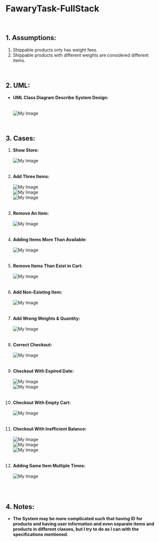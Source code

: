 # FawaryTask-FullStack
<br>

## 1. Assumptions:
  <ol>
     <li>Shippable products only has weight fees.</li>
     <li>Shippable products with different weights are considered different items.</li>
  </ol>
<br>  

## 2. UML:
  <ul>
     <b><li>UML Class Diagram Describe System Design:</li></b>
    <br><br><img src="Images/UML.JPG" alt="My Image">
  </ul>
<br>

## 3. Cases:
  <ol>
     <li><b>Show Store:</b><br><br><img src="Images/Case1.JPG" alt="My Image"></li><br><br>
     <b><li>Add Three Items:</b><br><br><img src="Images/Case2-1.JPG" alt="My Image"><br><img src="Images/Case2-2.JPG" alt="My Image"><br><img src="Images/Case2-3.JPG" alt="My Image"></li><br><br>
     <b><li>Remove An Item:</b><br><br><img src="Images/Case3.JPG" alt="My Image"></li><br><br>
     <b><li>Adding Items More Than Available:</b><br><br><img src="Images/Case4.JPG" alt="My Image"></li><br><br>
     <b><li>Remove Items Than Exist in Cart:</b><br><br><img src="Images/Case5.JPG" alt="My Image"></li><br><br>
     <b><li>Add Non-Existing Item:</b><br><br><img src="Images/Case6.JPG" alt="My Image"></li><br><br>
     <b><li>Add Wrong Weights & Quantity:</b><br><br><img src="Images/Case7.JPG" alt="My Image"></li><br><br>
     <b><li>Correct Checkout:</b><br><br><img src="Images/Case8.JPG" alt="My Image"></li><br><br>
     <b><li>Checkout With Expired Date:</b><br><br><img src="Images/Case9-1.JPG" alt="My Image"><br><img src="Images/Case9-2.JPG" alt="My Image"></li><br><br>
     <b><li>Checkout With Empty Cart:</b><br><br><img src="Images/Case10.JPG" alt="My Image"></li><br><br>
     <b><li>Checkout With Inefficient Balance:</b><br><br><img src="Images/Case11-1.JPG" alt="My Image"><br><img src="Images/Case11-2.JPG" alt="My Image"><br><img src="Images/Case11-3.JPG" alt="My Image"></li><br><br>
     <b><li>Adding Same Item Multiple Times:</b><br><br><img src="Images/Case12.JPG" alt="My Image"></li><br>
  </ol>
<br>

## 4. Notes:
 <ul>
     <b><li>The System may be more complicated such that having ID for products and having user information and even separate items and products in different classes, but I try to do as I can with the specifications mentioned.</li></b>
  </ul>
